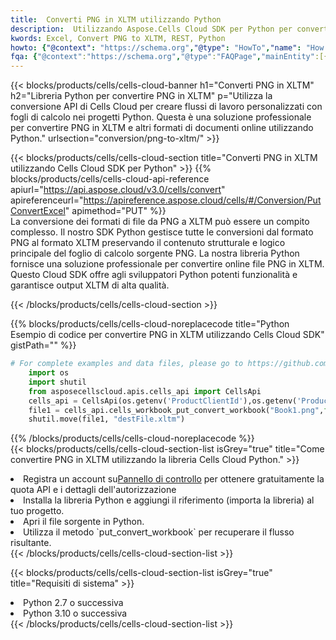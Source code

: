 ```yaml
---
title:  Converti PNG in XLTM utilizzando Python
description:  Utilizzando Aspose.Cells Cloud SDK per Python per convertire un file in formato PNG in un file in formato XLTM.
kwords: Excel, Convert PNG to XLTM, REST, Python
howto: {"@context": "https://schema.org","@type": "HowTo","name": "How to convert PNG to XLTM using the Cells Cloud Python library.","description": "How to convert PNG to XLTM using the Cells Cloud Python library.","image": {"@type": "ImageObject"},"url": "/python/conversion/png-to-xltm/","step": [{ "@type": "HowToStep","name": "How to convert PNG to XLTM using the Cells Cloud Python library. step 1", "image": {"@type": "ImageObject",},"url": "/python/conversion/png-to-xltm/","text": "Register an account at <a href='https://dashboard.aspose.cloud/'>Dashboard</a> to get free API quota & authorization details",},{ "@type": "HowToStep","name": "How to convert PNG to XLTM using the Cells Cloud Python library. step 1", "image": {"@type": "ImageObject",},"url": "/python/conversion/png-to-xltm/","text": "Install Python library and add the reference (import the library) to your project.",},{ "@type": "HowToStep","name": "How to convert PNG to XLTM using the Cells Cloud Python library. step 1", "image": {"@type": "ImageObject",},"url": "/python/conversion/png-to-xltm/","text": "Open the source file in Python.",},{ "@type": "HowToStep","name": "How to convert PNG to XLTM using the Cells Cloud Python library. step 1", "image": {"@type": "ImageObject",},"url": "/python/conversion/png-to-xltm/","text": "Use the `put_convert_workbook` method to retrieve the resulting stream.",}, ],"supply": {"@type": "HowToSupply","name": "document"},"tool": [{"@type": "HowToTool","name": "PyCharm, Visual Studio Code, Sublime, Eclipse"},{"@type": "HowToTool","name": "Aspose Cells"}],"totalTime": "PT6M"}
fqa: {"@context":"https://schema.org","@type":"FAQPage","mainEntity":[{"@type":"Question","name":"Why convert file formats in C# using REST API?","acceptedAnswer":{"@type":"Answer","text":"Documents are encoded in many ways, and some files may be incompatible with the software you use. To open and read such files, just convert them to appropriate file formats.<br/><ol><li>Install .NET SDK and add the reference (import the library) to your project.</li><li>Open the source file in C# using REST API.</li><li>Call the PutConvertWorkbookRequest() method, passing an output filename with required extension.</li><li>Get the result of conversion as a separate file.</li></ol>"}},{"@type":"Question","name":"What file formats can I convert with your C# library?","acceptedAnswer":{"@type":"Answer","text":"We support a variety of file formats for conversion using .NET library, including XLSX, Excel, xls , PDF, CSV, HTML, Markdown, XML, PNG, JPG, TIFF, Json, TXT and many more."}},{"@type":"Question","name":"What is the maximum allowed file size for conversion using this .NET library?","acceptedAnswer":{"@type":"Answer","text":"There are no file size limits for format conversions using .NET library."}}]}
---
```

{{< blocks/products/cells/cells-cloud-banner h1="Converti PNG in XLTM" h2="Libreria Python per convertire PNG in XLTM" p="Utilizza la conversione API di Cells Cloud per creare flussi di lavoro personalizzati con fogli di calcolo nei progetti Python. Questa è una soluzione professionale per convertire PNG in XLTM e altri formati di documenti online utilizzando Python." urlsection="conversion/png-to-xltm/" >}}

{{< blocks/products/cells/cells-cloud-section title="Converti PNG in XLTM utilizzando Cells Cloud SDK per Python" >}}
{{% blocks/products/cells/cells-cloud-api-reference apiurl="https://api.aspose.cloud/v3.0/cells/convert" apireferenceurl="https://apireference.aspose.cloud/cells/#/Conversion/PutConvertExcel" apimethod="PUT" %}}
<br/>
La conversione dei formati di file da PNG a XLTM può essere un compito complesso. Il nostro SDK Python gestisce tutte le conversioni dal formato PNG al formato XLTM preservando il contenuto strutturale e logico principale del foglio di calcolo sorgente PNG. La nostra libreria Python fornisce una soluzione professionale per convertire online file PNG in XLTM. Questo Cloud SDK offre agli sviluppatori Python potenti funzionalità e garantisce output XLTM di alta qualità.

{{< /blocks/products/cells/cells-cloud-section >}}

{{% blocks/products/cells/cells-cloud-noreplacecode title="Python Esempio di codice per convertire PNG in XLTM utilizzando Cells Cloud SDK" gistPath="" %}}
 
```python
# For complete examples and data files, please go to https://github.com/aspose-cells-cloud/aspose-cells-cloud-python/
    import os
    import shutil
    from asposecellscloud.apis.cells_api import CellsApi
    cells_api = CellsApi(os.getenv('ProductClientId'),os.getenv('ProductClientSecret'))
    file1 = cells_api.cells_workbook_put_convert_workbook("Book1.png",format="xltm")
    shutil.move(file1, "destFile.xltm")     
```
 
{{% /blocks/products/cells/cells-cloud-noreplacecode %}}
<br/>
{{< blocks/products/cells/cells-cloud-section-list isGrey="true" title="Come convertire PNG in XLTM utilizzando la libreria Cells Cloud Python." >}}
<li> Registra un account su<a href="https://dashboard.aspose.cloud/">Pannello di controllo</a> per ottenere gratuitamente la quota API e i dettagli dell'autorizzazione</li>
<li>Installa la libreria Python e aggiungi il riferimento (importa la libreria) al tuo progetto.</li>
<li>Apri il file sorgente in Python.</li>
<li>Utilizza il metodo `put_convert_workbook` per recuperare il flusso risultante.</li>
{{< /blocks/products/cells/cells-cloud-section-list >}}

{{< blocks/products/cells/cells-cloud-section-list isGrey="true" title="Requisiti di sistema" >}}
<li>Python 2.7 o successiva</li>
<li>Python 3.10 o successiva</li>
{{< /blocks/products/cells/cells-cloud-section-list >}}
